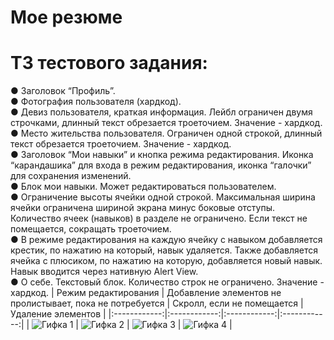 # Мое резюме  
# ТЗ тестового задания:     
● Заголовок “Профиль”.    
● Фотография пользователя (хардкод).    
● Девиз пользователя, краткая информация. Лейбл ограничен двумя строчками, длинный текст обрезается троеточием. Значение - хардкод.  
● Место жительства пользователя. Ограничен одной строкой, длинный текст обрезается троеточием. Значение - хардкод.  
● Заголовок “Мои навыки” и кнопка режима редактирования. Иконка “карандашика” для входа в режим редактирования, иконка “галочки” для сохранения изменений.   
● Блок мои навыки. Может редактироваться пользователем.  
● Ограничение высоты ячейки одной строкой. Максимальная ширина ячейки ограничена шириной экрана минус боковые отступы. Количество ячеек (навыков) в разделе не ограничено. Если текст не помещается, сокращать троеточием.   
● В режиме редактирования на каждую ячейку с навыком добавляется крестик, по нажатию на который, навык удаляется. Также добавляется ячейка с плюсиком, по нажатию на которую, добавляется новый навык. Навык вводится через нативную Alert View.    
● О себе. Текстовый блок. Количество строк не ограничено. Значение - хардкод.
| Режим редактирования | Добавление элементов не пролистывает, пока не потребуется | Скролл, если не помещается | Удаление элементов |
|:------------:|:------------:|:------------:|:------------:|
| ![Гифка 1](https://user-images.githubusercontent.com/108129792/259515224-91a36008-f6d2-4726-979e-aef22084f9f8.gif) | ![Гифка 2](https://user-images.githubusercontent.com/108129792/259515236-c996e734-d500-472f-9053-7d763b4daabf.gif) | ![Гифка 3](https://user-images.githubusercontent.com/108129792/259515241-2308e65b-8839-4acd-830a-4b1d4f76c7e4.gif) | ![Гифка 4](https://user-images.githubusercontent.com/108129792/259515245-8e450cd9-a34c-49d1-9702-4e609fa2baaf.gif) |
